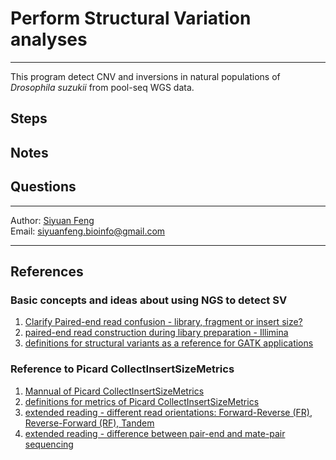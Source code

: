 # Perform Structural Variation analyses

----
This program detect CNV and inversions in natural populations of *Drosophila suzukii* from pool-seq WGS data.

## Steps

## Notes

## Questions

----
Author: [Siyuan Feng](https://scholar.google.com/citations?user=REHFXSsAAAAJ&hl)  
Email: siyuanfeng.bioinfo@gmail.com

----
## References
### Basic concepts and ideas about using NGS to detect SV
1. [Clarify Paired-end read confusion - library, fragment or insert size?](https://thegenomefactory.blogspot.com/2013/08/paired-end-read-confusion-library.html?lr=1)
2. [paired-end read construction during libary preparation - Illimina](https://support.illumina.com/bulletins/2020/12/how-short-inserts-affect-sequencing-performance.html)
3. [definitions for structural variants as a reference for GATK applications](https://gatk.broadinstitute.org/hc/en-us/articles/9022476791323-Structural-Variants)
### Reference to Picard CollectInsertSizeMetrics
1. [Mannual of Picard CollectInsertSizeMetrics](https://broadinstitute.github.io/picard/command-line-overview.html#CollectInsertSizeMetrics)
2. [definitions for metrics of Picard CollectInsertSizeMetrics](https://broadinstitute.github.io/picard/picard-metric-definitions.html#InsertSizeMetrics)
3. [extended reading - different read orientations: Forward-Reverse (FR), Reverse-Forward (RF), Tandem](https://gatk.broadinstitute.org/hc/en-us/articles/360035531792-Paired-end-or-mate-pair)
4. [extended reading - difference between pair-end and mate-pair sequencing](https://www.ecseq.com/support/ngs/what-is-mate-pair-sequencing-useful-for)